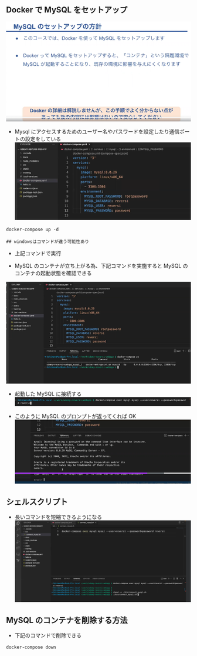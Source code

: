 ## Docker で MySQL をセットアップ

![alt text](image-60.png)

- Mysql にアクセスするためのユーザー名やパスワードを設定したり通信ポートの設定をしている
  ![alt text](image-61.png)

```
docker-compose up -d

## windowsはコマンドが違う可能性あり
```

- 上記コマンドで実行

- MySQL のコンテナが立ち上がる為、下記コマンドを実施すると MySQL のコンテナの起動状態を確認できる

![alt text](image-62.png)

- 起動した MySQL に接続する
  ![alt text](image-63.png)

- このように MySQL のプロンプトが返ってくれば OK
  ![alt text](image-64.png)

## シェルスクリプト

- 長いコマンドを短縮できるようになる
  ![alt text](image-65.png)

## MySQL のコンテナを削除する方法

- 下記のコマンドで削除できる

```
docker-compose down
```
